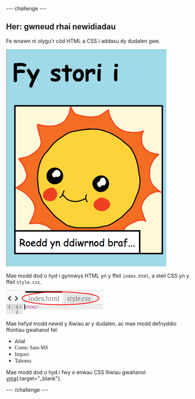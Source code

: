--- challenge ---
## Her: gwneud rhai newidiadau

Fe wnawn ni olygu'r côd HTML a CSS i addasu dy dudalen gwe.

![screenshot](images/story-changes.png)

Mae modd dod o hyd i gynnwys HTML yn y ffeil `index.html`, a steil CSS yn y ffeil `style.css`.

![screenshot](images/story-files.png)

Mae hefyd modd newid y lliwiau ar y dudalen, ac mae modd defnyddio ffontiau gwahanol fel:
+ <span style="font-family: Arial;">Arial</span>
+ <span style="font-family: Comic Sans MS;">Comic Sans MS</span>
+ <span style="font-family: Impact;">Impact</span>
+ <span style="font-family: Tahoma;">Tahoma</span>

Mae modd dod o hyd i fwy o enwau CSS lliwiau gwahanol [yma](http://jumpto.cc/colours){:target="_blank"}.

--- /challenge ---
